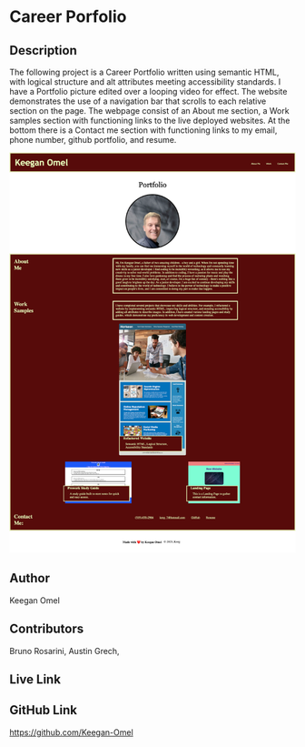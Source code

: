 # Career Porfolio

## Description 
The following project is a Career Portfolio written using semantic HTML, with logical structure and alt attributes meeting accessibility standards. I have a Portfolio picture edited over a looping video for effect. The website demonstrates the use of a navigation bar that scrolls to each relative section on the page. The webpage consist of an About me section, a Work samples section with functioning links to the live deployed websites. At the bottom there is a Contact me section with functioning links to my email, phone number, github portfolio, and resume.

![Screenshot of my app](./Assets/images/screencapture-file-Users-keeganomel-bootcamp-Homework-Module-02-index-html-2023-03-14-00_58_13.png)



## Author
Keegan Omel

## Contributors
Bruno Rosarini,
Austin Grech,


## Live Link



## GitHub Link

https://github.com/Keegan-Omel
